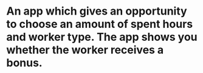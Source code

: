 # An app which gives an opportunity to choose an amount of spent hours and worker type. The app shows you whether the worker receives a bonus.
